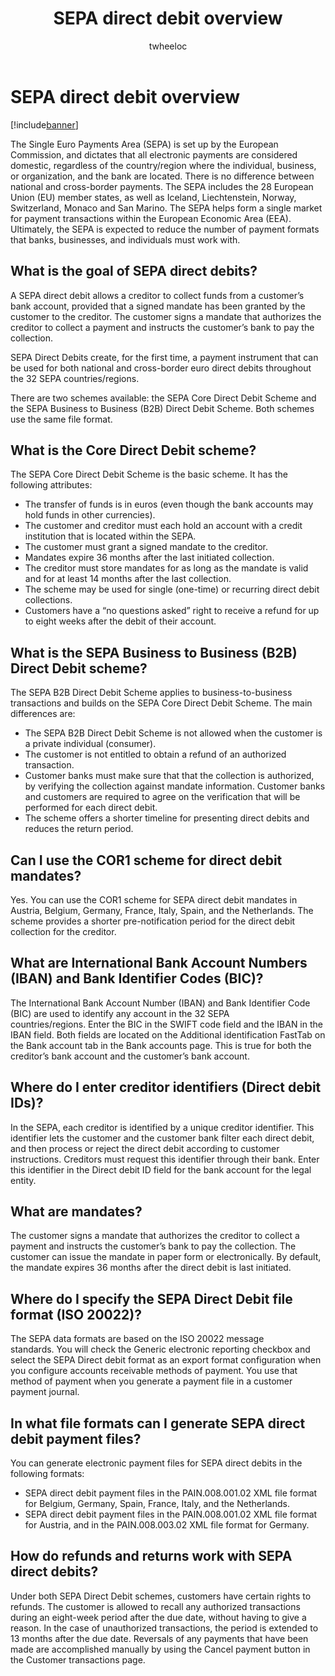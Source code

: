﻿---
# required metadata

title: SEPA direct debit overview
description: The Single Euro Payments Area (SEPA) is set up by the European Commission, and dictates that all electronic payments are considered domestic, regardless of the country/region where the individual, business, or organization, and the bank are located. There is no difference between national and cross-border payments. The SEPA includes the 28 European Union (EU) member states, as well as Iceland, Liechtenstein, Norway, Switzerland, Monaco and San Marino. The SEPA helps form a single market for payment transactions within the European Economic Area (EEA). Ultimately, the SEPA is expected to reduce the number of payment formats that banks, businesses, and individuals must work with.   
author: twheeloc
manager: AnnBe
ms.date: 04/04/2017
ms.topic: article
ms.prod: 
ms.service: Dynamics365Operations
ms.technology: 

# optional metadata

ms.search.form: BankAccountTable, CustBankAccounts, CustParameters, CustTable
# ROBOTS: 
audience: Application User
# ms.devlang: 
ms.reviewer: twheeloc
ms.search.scope: AX 7.0.0, Operations, Core
# ms.tgt_pltfrm: 
ms.custom: 11144
ms.assetid: 3277c9b6-e46e-40c9-aa76-9b0449467842
ms.search.region: Global
# ms.search.industry: 
ms.author: mfalkner
ms.search.validFrom: 2016-02-28
ms.dyn365.ops.version: AX 7.0.0

---

# SEPA direct debit overview

[!include[banner](../includes/banner.md)]


The Single Euro Payments Area (SEPA) is set up by the European Commission, and dictates that all electronic payments are considered domestic, regardless of the country/region where the individual, business, or organization, and the bank are located. There is no difference between national and cross-border payments. The SEPA includes the 28 European Union (EU) member states, as well as Iceland, Liechtenstein, Norway, Switzerland, Monaco and San Marino. The SEPA helps form a single market for payment transactions within the European Economic Area (EEA). Ultimately, the SEPA is expected to reduce the number of payment formats that banks, businesses, and individuals must work with.   

What is the goal of SEPA direct debits?
---------------------------------------

A SEPA direct debit allows a creditor to collect funds from a customer’s bank account, provided that a signed mandate has been granted by the customer to the creditor. The customer signs a mandate that authorizes the creditor to collect a payment and instructs the customer’s bank to pay the collection. 

SEPA Direct Debits create, for the first time, a payment instrument that can be used for both national and cross-border euro direct debits throughout the 32 SEPA countries/regions. 

There are two schemes available: the SEPA Core Direct Debit Scheme and the SEPA Business to Business (B2B) Direct Debit Scheme. Both schemes use the same file format.

## What is the Core Direct Debit scheme?
The SEPA Core Direct Debit Scheme is the basic scheme. It has the following attributes:
-   The transfer of funds is in euros (even though the bank accounts may hold funds in other currencies).
-   The customer and creditor must each hold an account with a credit institution that is located within the SEPA.
-   The customer must grant a signed mandate to the creditor.
-   Mandates expire 36 months after the last initiated collection.
-   The creditor must store mandates for as long as the mandate is valid and for at least 14 months after the last collection.
-   The scheme may be used for single (one-time) or recurring direct debit collections.
-   Customers have a “no questions asked” right to receive a refund for up to eight weeks after the debit of their account.

## What is the SEPA Business to Business (B2B) Direct Debit scheme?
The SEPA B2B Direct Debit Scheme applies to business-to-business transactions and builds on the SEPA Core Direct Debit Scheme. The main differences are:
-   The SEPA B2B Direct Debit Scheme is not allowed when the customer is a private individual (consumer).
-   The customer is not entitled to obtain a refund of an authorized transaction.
-   Customer banks must make sure that that the collection is authorized, by verifying the collection against mandate information. Customer banks and customers are required to agree on the verification that will be performed for each direct debit.
-   The scheme offers a shorter timeline for presenting direct debits and reduces the return period.

## Can I use the COR1 scheme for direct debit mandates?
Yes. You can use the COR1 scheme for SEPA direct debit mandates in Austria, Belgium, Germany, France, Italy, Spain, and the Netherlands. The scheme provides a shorter pre-notification period for the direct debit collection for the creditor.

## What are International Bank Account Numbers (IBAN) and Bank Identifier Codes (BIC)?
The International Bank Account Number (IBAN) and Bank Identifier Code (BIC) are used to identify any account in the 32 SEPA countries/regions. Enter the BIC in the SWIFT code field and the IBAN in the IBAN field. Both fields are located on the Additional identification FastTab on the Bank account tab in the Bank accounts page. This is true for both the creditor’s bank account and the customer’s bank account.

## Where do I enter creditor identifiers (Direct debit IDs)?
In the SEPA, each creditor is identified by a unique creditor identifier. This identifier lets the customer and the customer bank filter each direct debit, and then process or reject the direct debit according to customer instructions. Creditors must request this identifier through their bank. Enter this identifier in the Direct debit ID field for the bank account for the legal entity.

## What are mandates?
The customer signs a mandate that authorizes the creditor to collect a payment and instructs the customer’s bank to pay the collection. The customer can issue the mandate in paper form or electronically. By default, the mandate expires 36 months after the direct debit is last initiated.

## Where do I specify the SEPA Direct Debit file format (ISO 20022)?
The SEPA data formats are based on the ISO 20022 message standards. You will check the Generic electronic reporting checkbox and select the SEPA Direct debit format as an export format configuration when you configure accounts receivable methods of payment. You use that method of payment when you generate a payment file in a customer payment journal.

## In what file formats can I generate SEPA direct debit payment files?
You can generate electronic payment files for SEPA direct debits in the following formats:
-   SEPA direct debit payment files in the PAIN.008.001.02 XML file format for Belgium, Germany, Spain, France, Italy, and the Netherlands.
-   SEPA direct debit payment files in the PAIN.008.001.02 XML file format for Austria, and in the PAIN.008.003.02 XML file format for Germany.

## How do refunds and returns work with SEPA direct debits?
Under both SEPA Direct Debit schemes, customers have certain rights to refunds. The customer is allowed to recall any authorized transactions during an eight-week period after the due date, without having to give a reason. In the case of unauthorized transactions, the period is extended to 13 months after the due date. Reversals of any payments that have been made are accomplished manually by using the Cancel payment button in the Customer transactions page.




